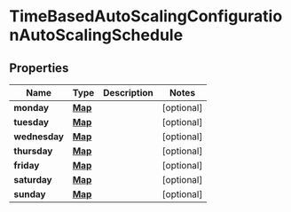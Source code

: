 

# TimeBasedAutoScalingConfigurationAutoScalingSchedule


## Properties

| Name | Type | Description | Notes |
|------------ | ------------- | ------------- | -------------|
|**monday** | [**Map**](Map.md) |  |  [optional] |
|**tuesday** | [**Map**](Map.md) |  |  [optional] |
|**wednesday** | [**Map**](Map.md) |  |  [optional] |
|**thursday** | [**Map**](Map.md) |  |  [optional] |
|**friday** | [**Map**](Map.md) |  |  [optional] |
|**saturday** | [**Map**](Map.md) |  |  [optional] |
|**sunday** | [**Map**](Map.md) |  |  [optional] |



